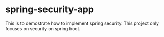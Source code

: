 # spring-security-app
This is to demostrate how to implement spring security. This project only focuses on security on spring boot.  
